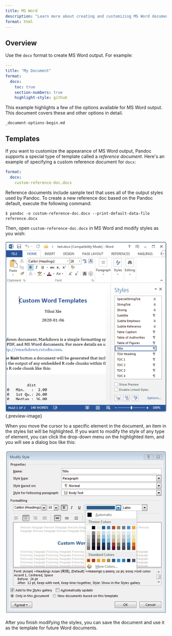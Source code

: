 ```yaml
---
title: MS Word
description: "Learn more about creating and customizing MS Word documents using Quarto."
format: html
---
```


## Overview

Use the `docx` format to create MS Word output. For example:

``` yaml
---
title: "My Document"
format:
  docx:
    toc: true
    section-numbers: true
    highlight-style: github
```

This example highlights a few of the options available for MS Word output. This document covers these and other options in detail.

``` include
_document-options-begin.md
```

## Templates

If you want to customize the appearance of MS Word output, Pandoc supports a special type of template called a *reference document*. Here's an example of specifying a custom reference document for `docx`:

``` yaml
format:
  docx:
    custom-reference-doc.docx
```

Reference documents include sample text that uses all of the output styles used by Pandoc. To create a new reference doc based on the Pandoc default, execute the following command:

    $ pandoc -o custom-reference-doc.docx --print-default-data-file reference.docx

Then, open `custom-reference-doc.docx` in MS Word and modify styles as you wish:

![You can open the Styles pane from the HOME tab in the MS Word toolbar.](images/word-styles.png){.preview-image}

When you move the cursor to a specific element in the document, an item in the styles list will be highlighted. If you want to modify the style of any type of element, you can click the drop-down menu on the highlighted item, and you will see a dialog box like this:

![](images/word-modify-styles.png)

After you finish modifying the styles, you can save the document and use it as the template for future Word documents.

